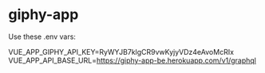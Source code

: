 # giphy-app

Use these .env vars:

VUE_APP_GIPHY_API_KEY=RyWYJB7klgCR9vwKyjyVDz4eAvoMcRIx
VUE_APP_API_BASE_URL=https://giphy-app-be.herokuapp.com/v1/graphql
